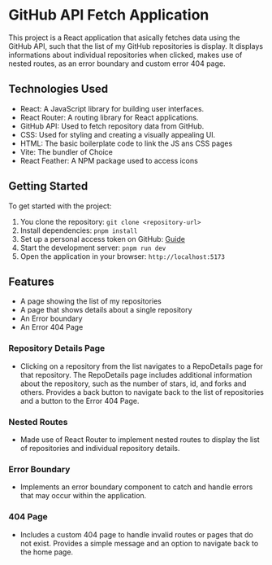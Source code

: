 # GitHub API Fetch Application

This project is a React application that asically fetches data using the GitHub API, such that the list of my GitHub repositories is display. It displays informations about individual repositories when clicked, makes use of nested routes, as an error boundary and custom error 404 page.

## Technologies Used

- React: A JavaScript library for building user interfaces.
- React Router: A routing library for React applications.
- GitHub API: Used to fetch repository data from GitHub.
- CSS: Used for styling and creating a visually appealing UI.
- HTML: The basic boilerplate code to link the JS ans CSS pages
- Vite: The bundler of Choice
- React Feather: A NPM package used to access icons

## Getting Started

To get started with the project:

1. You clone the repository: `git clone <repository-url>`
2. Install dependencies: `pnpm install`
3. Set up a personal access token on GitHub: [Guide](https://docs.github.com/en/authentication/keeping-your-account-and-data-secure/creating-a-personal-access-token)
4. Start the development server: `pnpm run dev`
5. Open the application in your browser: `http://localhost:5173`

## Features
- A page showing the list of my repositories
- A page that shows details about a single repository
- An Error boundary
- An Error 404 Page

### Repository Details Page

- Clicking on a repository from the list navigates to a RepoDetails page for that repository.  The RepoDetails page includes additional information about the repository, such as the number of stars, id, and forks and others. Provides a back button to navigate back to the list of repositories and a button to the Error 404 Page.

### Nested Routes

- Made use of React Router to implement nested routes to display the list of repositories and individual repository details.

### Error Boundary

- Implements an error boundary component to catch and handle errors that may occur within the application.

### 404 Page

- Includes a custom 404 page to handle invalid routes or pages that do not exist. Provides a simple message and an option to navigate back to the home page.
